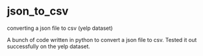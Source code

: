 # json_to_csv
converting a json file to csv (yelp dataset)

A bunch of code written in python to convert a json file to csv. Tested it out successfully on the yelp dataset.
